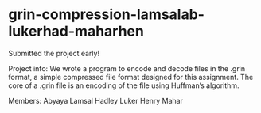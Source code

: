 # grin-compression-lamsalab-lukerhad-maharhen

Submitted the project early!

Project info:
We wrote a program to encode and decode files in the .grin format, a simple compressed file format designed for this assignment. The core of a .grin file is an encoding of the file using Huffman’s algorithm.

Members:
Abyaya Lamsal
Hadley Luker
Henry Mahar
